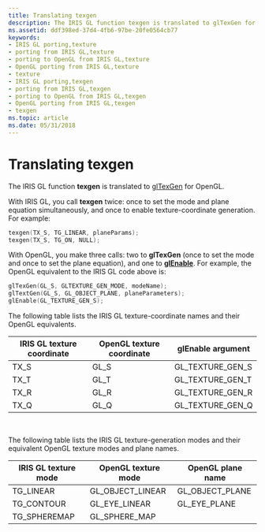 ```yaml
---
title: Translating texgen
description: The IRIS GL function texgen is translated to glTexGen for OpenGL.
ms.assetid: ddf398ed-37d4-4fb6-97be-20fe0564cb77
keywords:
- IRIS GL porting,texture
- porting from IRIS GL,texture
- porting to OpenGL from IRIS GL,texture
- OpenGL porting from IRIS GL,texture
- texture
- IRIS GL porting,texgen
- porting from IRIS GL,texgen
- porting to OpenGL from IRIS GL,texgen
- OpenGL porting from IRIS GL,texgen
- texgen
ms.topic: article
ms.date: 05/31/2018
---
```


# Translating texgen

The IRIS GL function **texgen** is translated to [glTexGen](gltexgen-functions.md) for OpenGL.

With IRIS GL, you call **texgen** twice: once to set the mode and plane equation simultaneously, and once to enable texture-coordinate generation. For example:


```C++
texgen(TX_S, TG_LINEAR, planeParams); 
texgen(TX_S, TG_ON, NULL);
```



With OpenGL, you make three calls: two to **glTexGen** (once to set the mode and once to set the plane equation), and one to [**glEnable**](glenable.md). For example, the OpenGL equivalent to the IRIS GL code above is:


```C++
glTexGen(GL_S, GLTEXTURE_GEN_MODE, modeName); 
glTextGen(GL_S, GL_OBJECT_PLANE, planeParameters); 
glEnable(GL_TEXTURE_GEN_S);
```



The following table lists the IRIS GL texture-coordinate names and their OpenGL equivalents.



| IRIS GL texture coordinate | OpenGL texture coordinate | glEnable argument   |
|----------------------------|---------------------------|---------------------|
| TX\_S                      | GL\_S                     | GL\_TEXTURE\_GEN\_S |
| TX\_T                      | GL\_T                     | GL\_TEXTURE\_GEN\_T |
| TX\_R                      | GL\_R                     | GL\_TEXTURE\_GEN\_R |
| TX\_Q                      | GL\_Q                     | GL\_TEXTURE\_GEN\_Q |



 

The following table lists the IRIS GL texture-generation modes and their equivalent OpenGL texture modes and plane names.



| IRIS GL texture mode | OpenGL texture mode | OpenGL plane name |
|----------------------|---------------------|-------------------|
| TG\_LINEAR           | GL\_OBJECT\_LINEAR  | GL\_OBJECT\_PLANE |
| TG\_CONTOUR          | GL\_EYE\_LINEAR     | GL\_EYE\_PLANE    |
| TG\_SPHEREMAP        | GL\_SPHERE\_MAP     |                   |



 

 

 




